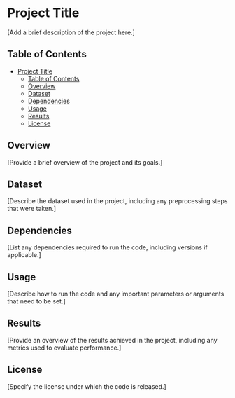 # Project Title

[Add a brief description of the project here.]

## Table of Contents

- [Project Title](#project-title)
  - [Table of Contents](#table-of-contents)
  - [Overview](#overview)
  - [Dataset](#dataset)
  - [Dependencies](#dependencies)
  - [Usage](#usage)
  - [Results](#results)
  - [License](#license)

## Overview

[Provide a brief overview of the project and its goals.]

## Dataset

[Describe the dataset used in the project, including any preprocessing steps that were taken.]

## Dependencies

[List any dependencies required to run the code, including versions if applicable.]

## Usage

[Describe how to run the code and any important parameters or arguments that need to be set.]

## Results

[Provide an overview of the results achieved in the project, including any metrics used to evaluate performance.]

## License

[Specify the license under which the code is released.]
